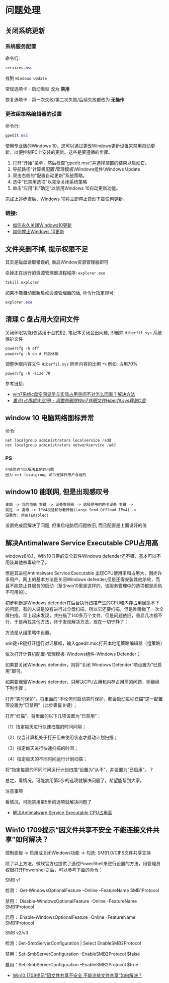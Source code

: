 # 问题处理

## 关闭系统更新

### 系统服务配置

命令行:

```powershell
services.msc
```

找到 `Windows Update`

常规选项卡 - 启动类型 改为 **禁用**

恢复选项卡 - 第一次失败/第二次失败/后续失败都改为 **无操作**

### 更改组策略编辑器的设置

命令行:

```powershell
gpedit.msc
```

使用专业版的Windows 10，您可以通过更改Windows更新设置来禁用自动更新，以便控制PC上安装的更新。这些是要遵循的步骤。

1. 打开“开始”菜单，然后检查“gpedit.msc”并选择顶部的结果以启动它。
2. 导航路径“计算机配置\管理模板\Windows组件\Windows Update
3. 双击右侧的“配置自动更新”系统策略。
4. 选中“已禁用选项”以完全关闭系统策略
5. 单击“应用”和“确定”以禁用Windows 10自动更新功能。

完成上述步骤后，Windows 10将立即停止自动下载任何更新。

### 链接:

* [如何永久关闭Windows10更新](https://jingyan.baidu.com/article/75ab0bcbb22d0bd6864db21e.html)
* [如何停止Windows 10更新](https://www.diyihuifu.com/how-to-stop-windows-10-update.html)

## 文件夹删不掉, 提示权限不足

其实是磁盘读取错误的, 重启Window资源管理器即可

杀掉正在运行的资源管理器进程程序: `explorer.exe`

```powershell
tskill explorer
```

如果不能自动重新启动资源管理器的话, 命令行指定即可:

```powershell
explorer.exe
```

## 清理 C 盘占用大空间文件
关闭休眠功能(仅适用于台式机), 笔记本关闭会出问题, 即删除 `Hiberfil.sys` 系统保护文件

    powercfg -h off
    powercfg -h on # 开启休眠

调整休眠内容文件 `Hiberfil.sys` 同步内容的比例 `*%` 例如: 占用70%

    powercfg -h -size 70

参考链接:
* [win7系统c盘空间显示与实际占用空间不对怎么回事？解决方法](http://www.xitongcheng.com/jiaocheng/win7_article_29079.html)
* [*重点(占用超大空间) - 调整和删除Win7休眠文件Hiberfil.sys释放C盘*](https://jingyan.baidu.com/article/f3ad7d0fc0992e09c2345b51.html)


## window 10 电脑网络图标异常

命令:
```powershell
net localgroup administrators localservice /add
net localgroup administrators networkservice /add
```

### PS
    但感觉也可以解决其他的问题
    因为 net localgroup 命令是操作用户与组的

## window10 能联网, 但是出现感叹号
    桌面 -> 我的电脑 右键 -> 设备管理器 -> 选择使用的网卡设备 右键 ->
    属性 -> 高级 -> IPv4校验和分载传输(Large Send Offload IPv4) ->
    设置为: 禁用(Enabled)

设置完成后解决了问题, 但重启电脑后问题依旧, 而且配置是上面设好的值

## 解决Antimalware Service Executable CPU占用高
windows8/8.1，WIN10自带的安全软件Windows defender还不错，基本可以不用装其他杀毒软件了。

但是其进程Antimalware Service Executable 出现CPU使用率和占用大，困扰许多用户。网上的基本方法是关闭Windows defender,但是还得安装其他杀软，而且不能禁止其服务的启动（至少win10里是这样的，该服务管理中的选项都是灰色不可用的）。

初步判断是Windows defender在后台执行扫描产生的CPU和内存占用居高不下的问题，有的人说是没有进行过全盘扫描，所以它还要扫描，但是昨晚做了一次全屏扫描。早上起床发现，共扫描了140多万个文件，但是问题依旧，重启几次都不行，于是再找其他方法，终于发现解决方法，现在一切宁静了：

方法是从组策略中设置。

win键+R键打开运行对话框框，输入gpedit.msc打开本地组策略编辑器（组策略）

依次打开计算机配置-管理模板-Windows组件-Windows Defender；

如果要关闭Windows defender，则将“关闭 Windows Defender”项设置为“已启用”即可。

如果要保留Windows defender，只解决CPU占用和内存占用高的问题，则继续下列步骤；

打开“实时保护”，将里面的“不论何时启动实时保护，都会启动进程扫描”这一配置项设置为“已禁用”（此步骤最关键）；

打开“扫描”，将里面的以下几项设置为“已禁用”：

（1）指定每天进行快速扫描的时间间隔；

（2）仅当计算机处于打开但未使用状态才启动计划扫描；

（3）指定每天进行快速扫描的时间；

（4）指定每天的不同时间运行计划扫描；

将“指定每周的不同时间运行计划扫描”设置为“从不”，并设置为“已启用”。
7

总之，看情况，可能禁用第5步的选项就解决问题了。希望能帮到大家。

注意事项

看情况，可能禁用第5步的选项就解决问题了

* [解决Antimalware Service Executable CPU占用高](https://jingyan.baidu.com/article/e75057f2c1f6edebc91a89ed.html)

## Win10 1709提示“因文件共享不安全 不能连接文件共享”如何解决？
控制面板 -> 启用或关闭Windows功能 -> 勾选: SMB1.0/CIFS文件共享支持

除了以上方法，微软官方也提供了通过PowerShell来进行设置的方法，用管理员权限打开Powershell之后，可以参考下面的命令：

SMB v1

检测： Get-WindowsOptionalFeature –Online –FeatureName SMB1Protocol

禁用： Disable-WindowsOptionalFeature -Online -FeatureName SMB1Protocol

启用： Enable-WindowsOptionalFeature -Online -FeatureName SMB1Protocol

SMB v2/v3

检测：Get-SmbServerConfiguration | Select EnableSMB2Protocol

禁用：Set-SmbServerConfiguration –EnableSMB2Protocol $false

启用：Set-SmbServerConfiguration –EnableSMB2Protocol $true

* [Win10 1709提示“因文件共享不安全 不能连接文件共享”如何解决？](https://www.pconline.com.cn/win10/1035/10357000.html)
